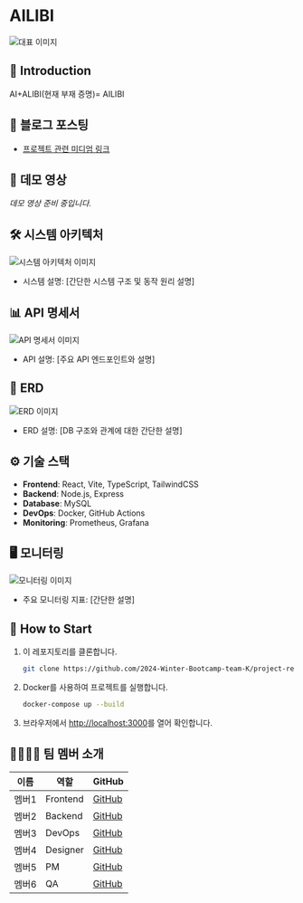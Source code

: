 # AILIBI

![대표 이미지](https://via.placeholder.com/1200x600.png?text=%EB%8C%80%ED%91%9C+%EC%9D%B4%EB%AF%B8%EC%A7%80)

## 📣 Introduction

AI+ALIBI(현재 부재 증명)= AILIBI

## 📝 블로그 포스팅

- [프로젝트 관련 미디엄 링크](#)

## 🎥 데모 영상

_데모 영상 준비 중입니다._

## 🛠️ 시스템 아키텍처

![시스템 아키텍처 이미지](https://via.placeholder.com/800x400.png?text=%EC%8B%9C%EC%8A%A4%ED%85%9C+%EC%95%84%ED%82%A4%ED%85%8D%EC%B2%98)

- 시스템 설명: [간단한 시스템 구조 및 동작 원리 설명]

## 📊 API 명세서

![API 명세서 이미지](https://via.placeholder.com/800x400.png?text=API+%EB%AA%85%EC%84%B8%EC%84%9C)

- API 설명: [주요 API 엔드포인트와 설명]

## 📐 ERD

![ERD 이미지](https://via.placeholder.com/800x400.png?text=ERD)

- ERD 설명: [DB 구조와 관계에 대한 간단한 설명]

## ⚙️ 기술 스택

- **Frontend**: React, Vite, TypeScript, TailwindCSS
- **Backend**: Node.js, Express
- **Database**: MySQL
- **DevOps**: Docker, GitHub Actions
- **Monitoring**: Prometheus, Grafana

## 🖥️ 모니터링

![모니터링 이미지](https://via.placeholder.com/800x400.png?text=%EB%AA%A8%EB%8B%88%ED%84%B0%EB%A7%81+%EC%9D%B4%EB%AF%B8%EC%A7%80)

- 주요 모니터링 지표: [간단한 설명]

## 🚀 How to Start

1. 이 레포지토리를 클론합니다.

   ```bash
   git clone https://github.com/2024-Winter-Bootcamp-team-K/project-repo.git
   ```

2. Docker를 사용하여 프로젝트를 실행합니다.

   ```bash
   docker-compose up --build
   ```

3. 브라우저에서 [http://localhost:3000](http://localhost:3000)를 열어 확인합니다.

## 👨‍👩‍👧‍👦 팀 멤버 소개

| 이름   | 역할         | GitHub                                   |
|--------|--------------|------------------------------------------|
| 멤버1 | Frontend    | [GitHub](#)                              |
| 멤버2 | Backend     | [GitHub](#)                              |
| 멤버3 | DevOps      | [GitHub](#)                              |
| 멤버4 | Designer    | [GitHub](#)                              |
| 멤버5 | PM          | [GitHub](#)                              |
| 멤버6 | QA          | [GitHub](#)                              |
